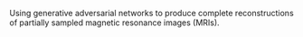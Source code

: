 Using generative adversarial networks to produce complete reconstructions of partially sampled magnetic resonance images (MRIs).
